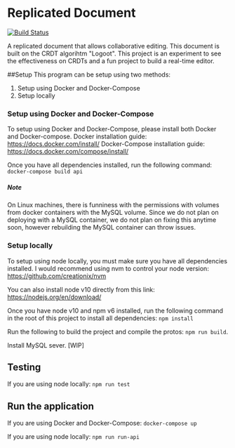 # Replicated Document
[![Build Status](https://travis-ci.com/SDharan93/replicated-document.svg?branch=master)](https://travis-ci.com/SDharan93/replicated-document)

A replicated document that allows collaborative editing. This document is built on the CRDT algorihtm "Logoot".
This project is an experiment to see the effectiveness on CRDTs and a fun project to build a real-time editor.

##Setup
This program can be setup using two methods:
1) Setup using Docker and Docker-Compose
2) Setup locally

### Setup using Docker and Docker-Compose
To setup using Docker and Docker-Compose, please install both Docker and Docker-compose.
Docker installation guide: https://docs.docker.com/install/
Docker-Compose installation guide: https://docs.docker.com/compose/install/

Once you have all dependencies installed, run the following command:
`
docker-compose build api
`

##### Note
On Linux machines, there is funniness with the permissions with volumes from docker containers
with the MySQL volume. Since we do not plan on deploying with a MySQL container, we do not 
plan on fixing this anytime soon, however rebuilding the MySQL container can throw issues.

### Setup locally
To setup using node locally, you must make sure you have all dependencies installed. I would recommend using nvm to 
control your node version: https://github.com/creationix/nvm

You can also install node v10 directly from this link: https://nodejs.org/en/download/

Once you have node v10 and npm v6 installed, run the following command in the root of this project to install all 
dependencies: 
`
npm install
`

Run the following to build the project and compile the protos: `npm run build`.

Install MySQL sever. [WIP]

## Testing
If you are using node locally:
`
npm run test
`

## Run the application
If you are using Docker and Docker-Compose: 
`
docker-compose up
`

If you are using node locally:
`
npm run run-api
`




